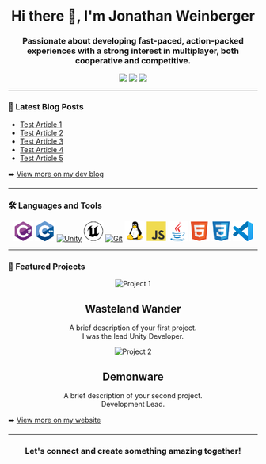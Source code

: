 <h1 align="center">Hi there 👋, I'm Jonathan Weinberger</h1>
<h3 align="center">Passionate about developing fast-paced, action-packed experiences with a strong interest in multiplayer, both cooperative and competitive.</h3>

<p align="center">
  <a href="https://www.linkedin.com/in/jonweinberger/"><img src="https://img.shields.io/badge/-LinkedIn-0077B5?style=for-the-badge&logo=Linkedin&logoColor=white"/></a>
  <a href="https://gamedevhq.com/"><img src="https://img.shields.io/badge/-Portfolio-000?style=for-the-badge&logo=react&logoColor=white"/></a>
  <a href="https://medium.com/@jonweinberger"><img src="https://img.shields.io/badge/-Medium-12100E?style=for-the-badge&logo=medium&logoColor=white"/></a>
</p>

---

### 📝 Latest Blog Posts
<!-- BLOG-POST-LIST:START -->
- [Test Article 1](test.com)
- [Test Article 2](test.com)
- [Test Article 3](test.com)
- [Test Article 4](test.com)
- [Test Article 5](test.com)
<!-- BLOG-POST-LIST:END -->
➡️ [View more on my dev blog](https://medium.com/@jonweinberger)

---

### 🛠️ Languages and Tools

<p align="center">
  <a href="https://www.w3schools.com/cs/" target="_blank"><img src="https://raw.githubusercontent.com/devicons/devicon/master/icons/csharp/csharp-original.svg" alt="C#" width="40" height="40"/></a>
  <a href="https://cplusplus.com/" target="_blank"><img src="https://github.com/devicons/devicon/blob/master/icons/cplusplus/cplusplus-original.svg" alt="C++" width="40" height="40"/></a>
  <a href="https://unity.com/" target="_blank"><img src="https://www.vectorlogo.zone/logos/unity3d/unity3d-icon.svg" alt="Unity" width="40" height="40"/></a>
  <a href="https://unrealengine.com/" target="_blank"><img src="https://github.com/devicons/devicon/blob/master/icons/unrealengine/unrealengine-original.svg" alt="Unreal Engine" width="40" height="40"/></a>
  <a href="https://git-scm.com/" target="_blank"><img src="https://www.vectorlogo.zone/logos/git-scm/git-scm-icon.svg" alt="Git" width="40" height="40"/></a>
  <a href="https://www.linux.org/" target="_blank"><img src="https://raw.githubusercontent.com/devicons/devicon/master/icons/linux/linux-original.svg" alt="Linux" width="40" height="40"/></a>
  <a href="https://www.javascript.com/" target="_blank"><img src="https://raw.githubusercontent.com/devicons/devicon/master/icons/javascript/javascript-original.svg" alt="JavaScript" width="40" height="40"/></a>
  <a href="https://www.java.com/en/" target="_blank"><img src="https://raw.githubusercontent.com/devicons/devicon/master/icons/java/java-original.svg" alt="Java" width="40" height="40"/></a>
  <a href="https://html.spec.whatwg.org/" target="_blank"><img src="https://raw.githubusercontent.com/devicons/devicon/master/icons/html5/html5-original.svg" alt="HTML" width="40" height="40"/></a>
  <a href="https://www.w3.org/Style/CSS/Overview.en.html" target="_blank"><img src="https://raw.githubusercontent.com/devicons/devicon/master/icons/css3/css3-original.svg" alt="CSS" width="40" height="40"/></a>
  <a href="https://code.visualstudio.com/" target="_blank"><img src="https://raw.githubusercontent.com/devicons/devicon/master/icons/vscode/vscode-original.svg" alt="Visual Studio" width="40" height="40"/></a>
</p>

---

### 💾 Featured Projects

<p align="center">
  <img src="https://www.gabeasay.dev/images/wasteland-wander2.png" alt="Project 1" width="400"/>
</p>

<h2 align="center">Wasteland Wander</h2>
<p align="center">
  A brief description of your first project.<br>
  I was the lead Unity Developer.
</p>

<p align="center">
  <img src="https://www.gabeasay.dev/images/youre_fired.png" alt="Project 2" width="400"/>
</p>

<h2 align="center">Demonware</h2>
<p align="center">
  A brief description of your second project.<br>
  Development Lead.
</p>

➡️ [View more on my website](https://gamedevhq.com)

---

<h3 align="center">Let's connect and create something amazing together!</h3>
